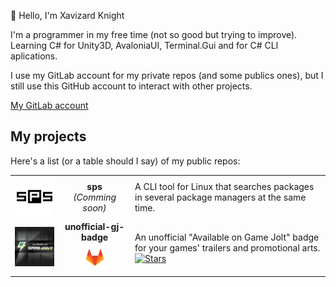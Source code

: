 👋 Hello, I'm Xavizard Knight

I'm a programmer in my free time (not so good but trying to improve). Learning C# for Unity3D, AvaloniaUI, Terminal.Gui and for C# CLI aplications.

I use my GitLab account for my private repos (and some publics ones), but I still use this GitHub account to interact with other projects.

<a href="https://gitlab.com/XavizardKnight">My GitLab account</a>

<!--<img src="readme/gitlab-icon-rgb.png" alt="Game Jolt black badge" width="100" href="https://gitlab.com/XavizardKnight"/>-->

## My projects
Here's a list (or a table should I say) of my public repos:
<table>
	<tr>
		<td><img src="repos/sps/sps_SquareLogoBig.png" alt="sps logo (blurry lol)" width="150"/></td>
		<td>
			<center>
				<b>sps</b>
				<br><i>(Comming soon)</i>
				<!--<br><a href="https://gitlab.com/XavizardKnight/unofficial-gj-badge"><img src="readme/gitlab-icon-rgb.png" alt="Game Jolt black badge" href="https://gitlab.com/XavizardKnight/unofficial-gj-badge" width="50"/></a>
				<a href="https://gitlab.com/XavizardKnight/unofficial-gj-badge"><img src="readme/cs.png" alt="Game Jolt black badge" href="https://gitlab.com/XavizardKnight/unofficial-gj-badge" width="50"/></a>-->
			</center>
		</td>
		<td>
			A CLI tool for Linux that searches packages in several package managers at the same time.
			<!--<br><a href="https://gitlab.com/XavizardKnight/unofficial-gj-badge"><img alt="Stars" src="https://img.shields.io/badge/dynamic/json.svg?style=for-the-badge&label=Stars&url=https://gitlab.com/api/v4/projects/27777481&query=star_count&logo=star&color=orange"></a>
			<a href="https://gitlab.com/XavizardKnight/unofficial-gj-badge"><img alt="Licence" src="https://img.shields.io/badge/dynamic/json.svg?style=for-the-badge&label=License&url=https://gitlab.com/api/v4/projects/27777481?license=true&query=license.name&colorB=yellow"></a>
			<a href="https://gitlab.com/XavizardKnight/unofficial-gj-badge"><img alt="Open Issues" src="https://img.shields.io/badge/dynamic/json.svg?style=for-the-badge&label=Open%20issues&url=https://gitlab.com/api/v4/projects/27777481/issues_statistics&query=statistics.counts.opened&colorB=critical"></a>-->
		</td>
	</tr>
	<tr>
		<td><a href="https://gitlab.com/XavizardKnight/unofficial-gj-badge"><img src="repos/unofficial-gj-badge/gj-repo-icon-highres.png" alt="Game Jolt black badge" width="150"/></a></td>
		<td>
			<center>
				<b>unofficial-gj-badge</b>
				<br><a href="https://gitlab.com/XavizardKnight/unofficial-gj-badge"><img src="readme/gitlab-icon-rgb.png" alt="Game Jolt black badge" href="https://gitlab.com/XavizardKnight/unofficial-gj-badge" width="50"/></a>
			</center>
		</td>
		<td>
			An unofficial "Available on Game Jolt" badge for your games' trailers and promotional arts.
			<br><a href="https://gitlab.com/XavizardKnight/unofficial-gj-badge"><img alt="Stars" src="https://img.shields.io/badge/dynamic/json.svg?style=for-the-badge&label=Stars&url=https://gitlab.com/api/v4/projects/27445856&query=star_count&logo=star&color=orange" href="https://gitlab.com/XavizardKnight/unofficial-gj-badge"></a>
		</td>
	</tr>
</table>

<!--
This is the default profile README text. I'll leave it here:
------------------------------------------------------------

**xavizardKnight/xavizardknight** is a ✨ _special_ ✨ repository because its `README.md` (this file) appears on your GitHub profile.

Here are some ideas to get you started:

- 🔭 I’m currently working on ...
- 🌱 I’m currently learning ...
- 👯 I’m looking to collaborate on ...
- 🤔 I’m looking for help with ...
- 💬 Ask me about ...
- 📫 How to reach me: ...
- 😄 Pronouns: ...
- ⚡ Fun fact: ...
-->

